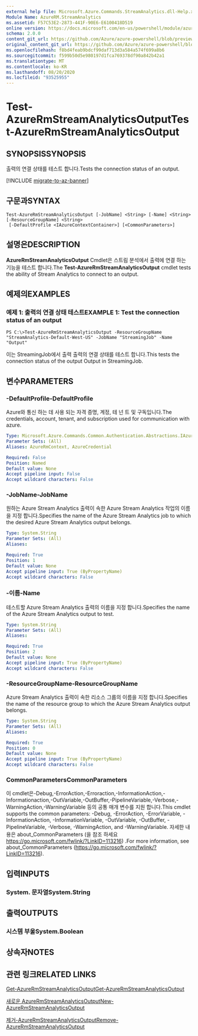 ```yaml
---
external help file: Microsoft.Azure.Commands.StreamAnalytics.dll-Help.xml
Module Name: AzureRM.StreamAnalytics
ms.assetid: F57C53E2-2873-441F-90E6-E6100418D519
online version: https://docs.microsoft.com/en-us/powershell/module/azurerm.streamanalytics/test-azurermstreamanalyticsoutput
schema: 2.0.0
content_git_url: https://github.com/Azure/azure-powershell/blob/preview/src/ResourceManager/StreamAnalytics/Commands.StreamAnalytics/help/Test-AzureRmStreamAnalyticsOutput.md
original_content_git_url: https://github.com/Azure/azure-powershell/blob/preview/src/ResourceManager/StreamAnalytics/Commands.StreamAnalytics/help/Test-AzureRmStreamAnalyticsOutput.md
ms.openlocfilehash: f8bd4feab9bdcf99daf713d3a584a574f699a8b6
ms.sourcegitcommit: f599b50d5e980197d1fca769378df90a842b42a1
ms.translationtype: MT
ms.contentlocale: ko-KR
ms.lasthandoff: 08/20/2020
ms.locfileid: "93525955"
---
```

# <span data-ttu-id="1d691-101">Test-AzureRmStreamAnalyticsOutput</span><span class="sxs-lookup"><span data-stu-id="1d691-101">Test-AzureRmStreamAnalyticsOutput</span></span>

## <span data-ttu-id="1d691-102">SYNOPSIS</span><span class="sxs-lookup"><span data-stu-id="1d691-102">SYNOPSIS</span></span>
<span data-ttu-id="1d691-103">출력의 연결 상태를 테스트 합니다.</span><span class="sxs-lookup"><span data-stu-id="1d691-103">Tests the connection status of an output.</span></span>

[!INCLUDE [migrate-to-az-banner](../../includes/migrate-to-az-banner.md)]

## <span data-ttu-id="1d691-104">구문과</span><span class="sxs-lookup"><span data-stu-id="1d691-104">SYNTAX</span></span>

```
Test-AzureRmStreamAnalyticsOutput [-JobName] <String> [-Name] <String> [-ResourceGroupName] <String>
 [-DefaultProfile <IAzureContextContainer>] [<CommonParameters>]
```

## <span data-ttu-id="1d691-105">설명은</span><span class="sxs-lookup"><span data-stu-id="1d691-105">DESCRIPTION</span></span>
<span data-ttu-id="1d691-106">**AzureRmStreamAnalyticsOutput** Cmdlet은 스트림 분석에서 출력에 연결 하는 기능을 테스트 합니다.</span><span class="sxs-lookup"><span data-stu-id="1d691-106">The **Test-AzureRmStreamAnalyticsOutput** cmdlet tests the ability of Stream Analytics to connect to an output.</span></span>

## <span data-ttu-id="1d691-107">예제의</span><span class="sxs-lookup"><span data-stu-id="1d691-107">EXAMPLES</span></span>

### <span data-ttu-id="1d691-108">예제 1: 출력의 연결 상태 테스트</span><span class="sxs-lookup"><span data-stu-id="1d691-108">EXAMPLE 1: Test the connection status of an output</span></span>
```
PS C:\>Test-AzureRmStreamAnalyticsOutput -ResourceGroupName "StreamAnalytics-Default-West-US" -JobName "StreamingJob" -Name "Output"
```

<span data-ttu-id="1d691-109">이는 StreamingJob에서 출력 출력의 연결 상태를 테스트 합니다.</span><span class="sxs-lookup"><span data-stu-id="1d691-109">This tests the connection status of the output Output in StreamingJob.</span></span>

## <span data-ttu-id="1d691-110">변수</span><span class="sxs-lookup"><span data-stu-id="1d691-110">PARAMETERS</span></span>

### <span data-ttu-id="1d691-111">-DefaultProfile</span><span class="sxs-lookup"><span data-stu-id="1d691-111">-DefaultProfile</span></span>
<span data-ttu-id="1d691-112">Azure와 통신 하는 데 사용 되는 자격 증명, 계정, 테 넌 트 및 구독입니다.</span><span class="sxs-lookup"><span data-stu-id="1d691-112">The credentials, account, tenant, and subscription used for communication with azure.</span></span>

```yaml
Type: Microsoft.Azure.Commands.Common.Authentication.Abstractions.IAzureContextContainer
Parameter Sets: (All)
Aliases: AzureRmContext, AzureCredential

Required: False
Position: Named
Default value: None
Accept pipeline input: False
Accept wildcard characters: False
```

### <span data-ttu-id="1d691-113">-JobName</span><span class="sxs-lookup"><span data-stu-id="1d691-113">-JobName</span></span>
<span data-ttu-id="1d691-114">원하는 Azure Stream Analytics 출력이 속한 Azure Stream Analytics 작업의 이름을 지정 합니다.</span><span class="sxs-lookup"><span data-stu-id="1d691-114">Specifies the name of the Azure Stream Analytics job to which the desired Azure Stream Analytics output belongs.</span></span>

```yaml
Type: System.String
Parameter Sets: (All)
Aliases:

Required: True
Position: 1
Default value: None
Accept pipeline input: True (ByPropertyName)
Accept wildcard characters: False
```

### <span data-ttu-id="1d691-115">-이름</span><span class="sxs-lookup"><span data-stu-id="1d691-115">-Name</span></span>
<span data-ttu-id="1d691-116">테스트할 Azure Stream Analytics 출력의 이름을 지정 합니다.</span><span class="sxs-lookup"><span data-stu-id="1d691-116">Specifies the name of the Azure Stream Analytics output to test.</span></span>

```yaml
Type: System.String
Parameter Sets: (All)
Aliases:

Required: True
Position: 2
Default value: None
Accept pipeline input: True (ByPropertyName)
Accept wildcard characters: False
```

### <span data-ttu-id="1d691-117">-ResourceGroupName</span><span class="sxs-lookup"><span data-stu-id="1d691-117">-ResourceGroupName</span></span>
<span data-ttu-id="1d691-118">Azure Stream Analytics 출력이 속한 리소스 그룹의 이름을 지정 합니다.</span><span class="sxs-lookup"><span data-stu-id="1d691-118">Specifies the name of the resource group to which the Azure Stream Analytics output belongs.</span></span>

```yaml
Type: System.String
Parameter Sets: (All)
Aliases:

Required: True
Position: 0
Default value: None
Accept pipeline input: True (ByPropertyName)
Accept wildcard characters: False
```

### <span data-ttu-id="1d691-119">CommonParameters</span><span class="sxs-lookup"><span data-stu-id="1d691-119">CommonParameters</span></span>
<span data-ttu-id="1d691-120">이 cmdlet은-Debug,-ErrorAction,-Erroraction,-InformationAction,-Informationaction,-OutVariable,-OutBuffer,-PipelineVariable,-Verbose,-WarningAction,-WarningVariable 등의 공통 매개 변수를 지원 합니다.</span><span class="sxs-lookup"><span data-stu-id="1d691-120">This cmdlet supports the common parameters: -Debug, -ErrorAction, -ErrorVariable, -InformationAction, -InformationVariable, -OutVariable, -OutBuffer, -PipelineVariable, -Verbose, -WarningAction, and -WarningVariable.</span></span> <span data-ttu-id="1d691-121">자세한 내용은 about_CommonParameters (을 참조 하세요 https://go.microsoft.com/fwlink/?LinkID=113216) .</span><span class="sxs-lookup"><span data-stu-id="1d691-121">For more information, see about_CommonParameters (https://go.microsoft.com/fwlink/?LinkID=113216).</span></span>

## <span data-ttu-id="1d691-122">입력</span><span class="sxs-lookup"><span data-stu-id="1d691-122">INPUTS</span></span>

### <span data-ttu-id="1d691-123">System. 문자열</span><span class="sxs-lookup"><span data-stu-id="1d691-123">System.String</span></span>

## <span data-ttu-id="1d691-124">출력</span><span class="sxs-lookup"><span data-stu-id="1d691-124">OUTPUTS</span></span>

### <span data-ttu-id="1d691-125">시스템 부울</span><span class="sxs-lookup"><span data-stu-id="1d691-125">System.Boolean</span></span>

## <span data-ttu-id="1d691-126">상속자</span><span class="sxs-lookup"><span data-stu-id="1d691-126">NOTES</span></span>

## <span data-ttu-id="1d691-127">관련 링크</span><span class="sxs-lookup"><span data-stu-id="1d691-127">RELATED LINKS</span></span>

[<span data-ttu-id="1d691-128">Get-AzureRmStreamAnalyticsOutput</span><span class="sxs-lookup"><span data-stu-id="1d691-128">Get-AzureRmStreamAnalyticsOutput</span></span>](./Get-AzureRmStreamAnalyticsOutput.md)

[<span data-ttu-id="1d691-129">새로운 AzureRmStreamAnalyticsOutput</span><span class="sxs-lookup"><span data-stu-id="1d691-129">New-AzureRmStreamAnalyticsOutput</span></span>](./New-AzureRmStreamAnalyticsOutput.md)

[<span data-ttu-id="1d691-130">제거-AzureRmStreamAnalyticsOutput</span><span class="sxs-lookup"><span data-stu-id="1d691-130">Remove-AzureRmStreamAnalyticsOutput</span></span>](./Remove-AzureRmStreamAnalyticsOutput.md)


